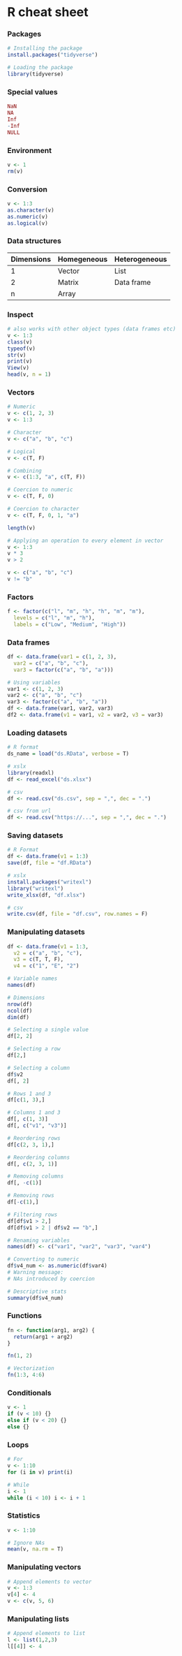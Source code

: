 # R cheat sheet

### Packages
```R
# Installing the package
install.packages("tidyverse")

# Loading the package
library(tidyverse)
```

### Special values
```R
NaN
NA
Inf
-Inf
NULL
```

### Environment
```R
v <- 1
rm(v)
```

### Conversion
```R
v <- 1:3
as.character(v)
as.numeric(v)
as.logical(v)
```

### Data structures
| Dimensions | Homegeneous | Heterogeneous |
| --- | --- | --- |
| 1 | Vector | List |
| 2 | Matrix | Data frame |
| n | Array | |

### Inspect
```R
# also works with other object types (data frames etc)
v <- 1:3
class(v)
typeof(v)
str(v)
print(v)
View(v)
head(v, n = 1)
```

### Vectors
```R
# Numeric
v <- c(1, 2, 3)
v <- 1:3

# Character
v <- c("a", "b", "c")

# Logical
v <- c(T, F)

# Combining
v <- c(1:3, "a", c(T, F))

# Coercion to numeric
v <- c(T, F, 0)

# Coercion to character
v <- c(T, F, 0, 1, "a")

length(v)

# Applying an operation to every element in vector
v <- 1:3
v * 3
v > 2

v <- c("a", "b", "c")
v != "b"
```

### Factors
```R
f <- factor(c("l", "m", "h", "h", "m", "m"), 
  levels = c("l", "m", "h"),
  labels = c("Low", "Medium", "High"))
```

### Data frames
```R
df <- data.frame(var1 = c(1, 2, 3),
  var2 = c("a", "b", "c"),
  var3 = factor(c("a", "b", "a")))

# Using variables
var1 <- c(1, 2, 3)
var2 <- c("a", "b", "c")
var3 <- factor(c("a", "b", "a"))
df <- data.frame(var1, var2, var3)
df2 <- data.frame(v1 = var1, v2 = var2, v3 = var3)
```

### Loading datasets
```R
# R format
ds_name = load("ds.RData", verbose = T)

# xslx
library(readxl)
df <- read_excel("ds.xlsx")

# csv
df <- read.csv("ds.csv", sep = ",", dec = ".")

# csv from url
df <- read.csv("https://...", sep = ",", dec = ".")
```

### Saving datasets
```R
# R Format
df <- data.frame(v1 = 1:3)
save(df, file = "df.RData")

# xslx
install.packages("writexl")
library("writexl")
write_xlsx(df, "df.xlsx")

# csv
write.csv(df, file = "df.csv", row.names = F)
```

### Manipulating datasets
```R
df <- data.frame(v1 = 1:3,
  v2 = c("a", "b", "c"),
  v3 = c(T, T, F),
  v4 = c("1", "E", "2")

# Variable names
names(df)

# Dimensions
nrow(df)
ncol(df)
dim(df)

# Selecting a single value
df[2, 2]

# Selecting a row
df[2,]

# Selecting a column
df$v2
df[, 2]

# Rows 1 and 3
df[c(1, 3),]

# Columns 1 and 3
df[, c(1, 3)]
df[, c("v1", "v3")]

# Reordering rows
df[c(2, 3, 1),]

# Reordering columns
df[, c(2, 3, 1)]

# Removing columns
df[, -c(1)]

# Removing rows
df[-c(1),]

# Filtering rows
df[df$v1 > 2,]
df[df$v1 > 2 | df$v2 == "b",]

# Renaming variables
names(df) <- c("var1", "var2", "var3", "var4")

# Converting to numeric
df$v4_num <- as.numeric(df$var4)
# Warning message:
# NAs introduced by coercion 

# Descriptive stats
summary(df$v4_num)
```

### Functions
```R
fn <- function(arg1, arg2) {
  return(arg1 + arg2)
}

fn(1, 2)

# Vectorization
fn(1:3, 4:6)
```

### Conditionals
```R
v <- 1
if (v < 10) {} 
else if (v < 20) {}
else {}
```

### Loops
```R
# For
v <- 1:10
for (i in v) print(i)

# While
i <- 1
while (i < 10) i <- i + 1
```

### Statistics
```R
v <- 1:10

# Ignore NAs
mean(v, na.rm = T)
```

### Manipulating vectors
```R
# Append elements to vector
v <- 1:3
v[4] <- 4
v <- c(v, 5, 6)
```

### Manipulating lists
```R
# Append elements to list
l <- list(1,2,3)
l[[4]] <- 4
```
